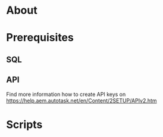 # About

# Prerequisites
## SQL
## API
Find more information how to create API keys on https://help.aem.autotask.net/en/Content/2SETUP/APIv2.htm
# Scripts





